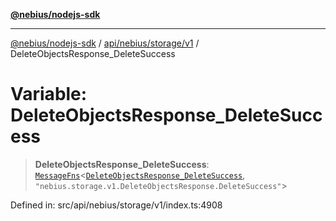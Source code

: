 [**@nebius/nodejs-sdk**](../../../../../README.md)

***

[@nebius/nodejs-sdk](../../../../../README.md) / [api/nebius/storage/v1](../README.md) / DeleteObjectsResponse\_DeleteSuccess

# Variable: DeleteObjectsResponse\_DeleteSuccess

> **DeleteObjectsResponse\_DeleteSuccess**: [`MessageFns`](../../../../../runtime/protos/core/interfaces/MessageFns.md)\<[`DeleteObjectsResponse_DeleteSuccess`](../interfaces/DeleteObjectsResponse_DeleteSuccess.md), `"nebius.storage.v1.DeleteObjectsResponse.DeleteSuccess"`\>

Defined in: src/api/nebius/storage/v1/index.ts:4908
